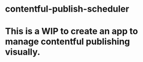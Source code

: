 # contentful-publish-scheduler
#
# This is a WIP to create an app to manage contentful publishing visually.
#
#